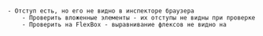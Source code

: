 #
	- Отступ есть, но его не видно в инспекторе браузера
		- Проверить вложенные элементы - их отступы не видны при проверке
		- Проверить на FlexBox - выравнивание флексов не видно на 